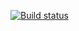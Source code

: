 [![Build status](https://ci.appveyor.com/api/projects/status/80270k22xg3jpljw?svg=true)](https://ci.appveyor.com/project/KhazovaLyubov/carddeliveryorder)
